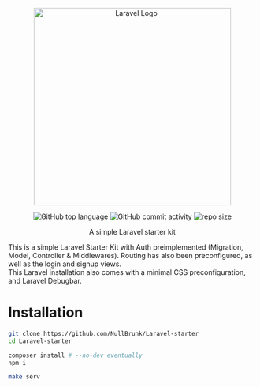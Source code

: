 <div align="center">

<a href="https://laravel.com" target="_blank"><img src="https://raw.githubusercontent.com/laravel/art/master/logo-lockup/5%20SVG/2%20CMYK/1%20Full%20Color/laravel-logolockup-cmyk-red.svg" width="400" alt="Laravel Logo"></a>

    
![GitHub top language](https://img.shields.io/github/languages/top/NullBrunk/Laravel-starter?style=for-the-badge)
![GitHub commit activity](https://img.shields.io/github/commit-activity/m/NullBrunk/Laravel-starter?style=for-the-badge)
![repo size](https://img.shields.io/github/repo-size/NullBrunk/Laravel-starter?style=for-the-badge)

A simple Laravel starter kit 
</div>

This is a simple Laravel Starter Kit with Auth preimplemented (Migration, Model, Controller & Middlewares). Routing has also been preconfigured, as well as the login and signup views.<br>
This Laravel installation also comes with a minimal CSS preconfiguration, and Laravel Debugbar.

# Installation

```bash
git clone https://github.com/NullBrunk/Laravel-starter
cd Laravel-starter

composer install # --no-dev eventually
npm i

make serv
```
